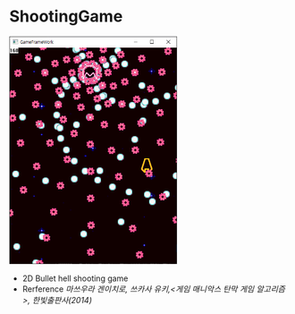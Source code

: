 # ShootingGame
<img src="hell_shooting.PNG" alt="2d_hell" width="300"/>

* 2D Bullet hell shooting game
* Rerference *마쓰우라 겐이치로, 쓰카사 유키,<게임 매니악스 탄막 게임 알고리즘>, 한빛출판사(2014)*

